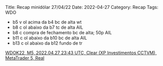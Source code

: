 Title: Recap minidólar 27/04/22
Date: 2022-04-27
Category: Recap
Tags: WDO

* b5 v ol acima da b4 bc de alta wt 
* b8 c ol abaixo da b7 tc de alta AIL
* b8 c compra de fechamento bc de alta; 50p AIL
* b11 c ol abaixo da b10 bc de alta AIL
* b13 c ol abaixo da b12 fundo de tr


[WDOK22, M5, 2022.04.27 23:43 UTC, Clear (XP Investimentos CCTVM), MetaTrader 5, Real](https://www.mql5.com/en/charts/15731798/wdok22-m5-clear-xp-investimentos)
